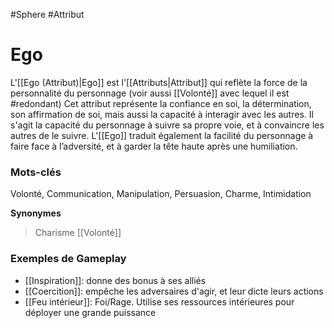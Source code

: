 #Sphere #Attribut 

# Ego

L'[[Ego (Attribut)|Ego]] est l'[[Attributs|Attribut]] qui reflète la force de la personnalité du personnage (voir aussi [[Volonté]] avec lequel il est #redondant)
Cet attribut représente la confiance en soi, la détermination, son affirmation de soi, mais aussi la capacité à interagir avec les autres. Il s'agit la capacité du personnage à suivre sa propre voie, et à convaincre les autres de le suivre. L'[[Ego]] traduit également la facilité du personnage à faire face à l’adversité, et à garder la tête haute après une humiliation.

### Mots-clés

Volonté, Communication, Manipulation, Persuasion, Charme, Intimidation

**Synonymes**
> Charisme
> [[Volonté]]

### Exemples de Gameplay

* [[Inspiration]]: donne des bonus à ses alliés
* [[Coercition]]: empêche les adversaires d'agir, et leur dicte leurs actions
* [[Feu intérieur]]: Foi/Rage. Utilise ses ressources intérieures pour déployer une grande puissance